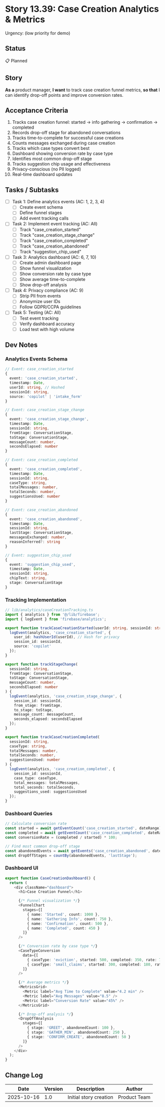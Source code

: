 # Story 13.39: Case Creation Analytics & Metrics
Urgency: (low priority for demo)
## Status
📋 Planned

## Story
**As a** product manager,
**I want** to track case creation funnel metrics,
**so that** I can identify drop-off points and improve conversion rates.

## Acceptance Criteria

1. Tracks case creation funnel: started → info gathering → confirmation → completed
2. Records drop-off stage for abandoned conversations
3. Tracks time-to-complete for successful case creations
4. Counts messages exchanged during case creation
5. Tracks which case types convert best
6. Dashboard showing conversion rate by case type
7. Identifies most common drop-off stage
8. Tracks suggestion chip usage and effectiveness
9. Privacy-conscious (no PII logged)
10. Real-time dashboard updates

## Tasks / Subtasks

- [ ] Task 1: Define analytics events (AC: 1, 2, 3, 4)
  - [ ] Create event schema
  - [ ] Define funnel stages
  - [ ] Add event tracking calls

- [ ] Task 2: Implement event tracking (AC: All)
  - [ ] Track "case_creation_started"
  - [ ] Track "case_creation_stage_change"
  - [ ] Track "case_creation_completed"
  - [ ] Track "case_creation_abandoned"
  - [ ] Track "suggestion_chip_used"

- [ ] Task 3: Analytics dashboard (AC: 6, 7, 10)
  - [ ] Create admin dashboard page
  - [ ] Show funnel visualization
  - [ ] Show conversion rate by case type
  - [ ] Show average time-to-complete
  - [ ] Show drop-off analysis

- [ ] Task 4: Privacy compliance (AC: 9)
  - [ ] Strip PII from events
  - [ ] Anonymize user IDs
  - [ ] Follow GDPR/CCPA guidelines

- [ ] Task 5: Testing (AC: All)
  - [ ] Test event tracking
  - [ ] Verify dashboard accuracy
  - [ ] Load test with high volume

## Dev Notes

### Analytics Events Schema

```typescript
// Event: case_creation_started
{
  event: 'case_creation_started',
  timestamp: Date,
  userId: string, // Hashed
  sessionId: string,
  source: 'copilot' | 'intake_form'
}

// Event: case_creation_stage_change
{
  event: 'case_creation_stage_change',
  timestamp: Date,
  sessionId: string,
  fromStage: ConversationStage,
  toStage: ConversationStage,
  messageCount: number,
  secondsElapsed: number
}

// Event: case_creation_completed
{
  event: 'case_creation_completed',
  timestamp: Date,
  sessionId: string,
  caseType: string,
  totalMessages: number,
  totalSeconds: number,
  suggestionsUsed: number
}

// Event: case_creation_abandoned
{
  event: 'case_creation_abandoned',
  timestamp: Date,
  sessionId: string,
  lastStage: ConversationStage,
  messagesExchanged: number,
  reasonInferred?: string
}

// Event: suggestion_chip_used
{
  event: 'suggestion_chip_used',
  timestamp: Date,
  sessionId: string,
  chipText: string,
  stage: ConversationStage
}
```

### Tracking Implementation

```typescript
// lib/analytics/caseCreationTracking.ts
import { analytics } from '@/lib/firebase';
import { logEvent } from 'firebase/analytics';

export function trackCaseCreationStarted(userId: string, sessionId: string) {
  logEvent(analytics, 'case_creation_started', {
    user_id: hashUserId(userId), // Hash for privacy
    session_id: sessionId,
    source: 'copilot'
  });
}

export function trackStageChange(
  sessionId: string,
  fromStage: ConversationStage,
  toStage: ConversationStage,
  messageCount: number,
  secondsElapsed: number
) {
  logEvent(analytics, 'case_creation_stage_change', {
    session_id: sessionId,
    from_stage: fromStage,
    to_stage: toStage,
    message_count: messageCount,
    seconds_elapsed: secondsElapsed
  });
}

export function trackCaseCreationCompleted(
  sessionId: string,
  caseType: string,
  totalMessages: number,
  totalSeconds: number,
  suggestionsUsed: number
) {
  logEvent(analytics, 'case_creation_completed', {
    session_id: sessionId,
    case_type: caseType,
    total_messages: totalMessages,
    total_seconds: totalSeconds,
    suggestions_used: suggestionsUsed
  });
}
```

### Dashboard Queries

```typescript
// Calculate conversion rate
const started = await getEventCount('case_creation_started', dateRange);
const completed = await getEventCount('case_creation_completed', dateRange);
const conversionRate = (completed / started) * 100;

// Find most common drop-off stage
const abandonedEvents = await getEvents('case_creation_abandoned', dateRange);
const dropOffStages = countBy(abandonedEvents, 'lastStage');
```

### Dashboard UI

```typescript
export function CaseCreationDashboard() {
  return (
    <div className="dashboard">
      <h1>Case Creation Funnel</h1>

      {/* Funnel visualization */}
      <FunnelChart
        stages={[
          { name: 'Started', count: 1000 },
          { name: 'Gathering Info', count: 750 },
          { name: 'Confirmation', count: 500 },
          { name: 'Completed', count: 450 }
        ]}
      />

      {/* Conversion rate by case type */}
      <CaseTypeConversion
        data={[
          { caseType: 'eviction', started: 500, completed: 350, rate: 70 },
          { caseType: 'small_claims', started: 300, completed: 180, rate: 60 }
        ]}
      />

      {/* Average metrics */}
      <MetricsGrid>
        <Metric label="Avg Time to Complete" value="4.2 min" />
        <Metric label="Avg Messages" value="8.5" />
        <Metric label="Conversion Rate" value="45%" />
      </MetricsGrid>

      {/* Drop-off analysis */}
      <DropOffAnalysis
        stages={[
          { stage: 'GREET', abandonedCount: 100 },
          { stage: 'GATHER_MIN', abandonedCount: 250 },
          { stage: 'CONFIRM_CREATE', abandonedCount: 50 }
        ]}
      />
    </div>
  );
}
```

## Change Log

| Date | Version | Description | Author |
|------|---------|-------------|--------|
| 2025-10-16 | 1.0 | Initial story creation | Product Team |

